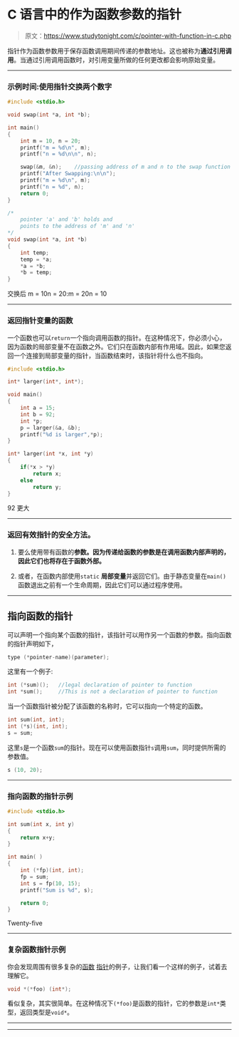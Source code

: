 # C 语言中的作为函数参数的指针

> 原文：<https://www.studytonight.com/c/pointer-with-function-in-c.php>

指针作为函数参数用于保存函数调用期间传递的参数地址。这也被称为**通过引用调用**。当通过引用调用函数时，对引用变量所做的任何更改都会影响原始变量。

* * *

### 示例时间:使用指针交换两个数字

```cpp
#include <stdio.h>

void swap(int *a, int *b);

int main()
{
    int m = 10, n = 20;
    printf("m = %d\n", m);
    printf("n = %d\n\n", n);

    swap(&m, &n);    //passing address of m and n to the swap function
    printf("After Swapping:\n\n");
    printf("m = %d\n", m);
    printf("n = %d", n);
    return 0;
}

/*
    pointer 'a' and 'b' holds and 
    points to the address of 'm' and 'n'
*/
void swap(int *a, int *b) 
{
    int temp;
    temp = *a;
    *a = *b;
    *b = temp;
}
```

交换后 m = 10n = 20:m = 20n = 10

* * *

### 返回指针变量的函数

一个函数也可以`return`一个指向调用函数的指针。在这种情况下，你必须小心，因为函数的局部变量不在函数之外。它们只在函数内部有作用域。因此，如果您返回一个连接到局部变量的指针，当函数结束时，该指针将什么也不指向。

```cpp
#include <stdio.h>

int* larger(int*, int*);

void main()
{
    int a = 15;
    int b = 92;
    int *p;
    p = larger(&a, &b);
    printf("%d is larger",*p);
}

int* larger(int *x, int *y)
{
    if(*x > *y)
        return x;
    else
        return y;
}
```

92 更大

* * *

### 返回有效指针的安全方法。

1.  要么使用带有函数的**参数。因为传递给函数的参数是在调用函数内部声明的，因此它们也将存在于函数外部。**

3.  或者，在函数内部使用`static` **局部变量**并返回它们。由于静态变量在`main()`函数退出之前有一个生命周期，因此它们可以通过程序使用。

* * *

## 指向函数的指针

可以声明一个指向某个函数的指针，该指针可以用作另一个函数的参数。指向函数的指针声明如下，

```cpp
type (*pointer-name)(parameter);
```

这里有一个例子:

```cpp
int (*sum)();   //legal declaration of pointer to function
int *sum();     //This is not a declaration of pointer to function
```

当一个函数指针被分配了该函数的名称时，它可以指向一个特定的函数。

```cpp
int sum(int, int);
int (*s)(int, int);
s = sum;
```

这里`s`是一个函数`sum`的指针。现在可以使用函数指针`s`调用`sum`，同时提供所需的参数值。

```cpp
s (10, 20);
```

* * *

### 指向函数的指针示例

```cpp
#include <stdio.h>

int sum(int x, int y)
{
    return x+y;
}

int main( )
{
    int (*fp)(int, int);
    fp = sum;
    int s = fp(10, 15);
    printf("Sum is %d", s);

    return 0;
}
```

Twenty-five

* * *

### 复杂函数指针示例

你会发现周围有很多复杂的[函数](user-defined-functions-in-c.php) [指针](pointers-in-c.php)的例子，让我们看一个这样的例子，试着去理解它。

```cpp
void *(*foo) (int*);
```

看似复杂，其实很简单。在这种情况下`(*foo)`是函数的指针，它的参数是`int*`类型，返回类型是`void*`。

* * *

* * *